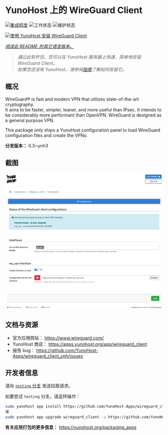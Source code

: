 <!--
注意：此 README 由 <https://github.com/YunoHost/apps/tree/master/tools/readme_generator> 自动生成
请勿手动编辑。
-->

# YunoHost 上的 WireGuard Client

[![集成程度](https://apps.yunohost.org/badge/integration/wireguard_client)](https://ci-apps.yunohost.org/ci/apps/wireguard_client/)
![工作状态](https://apps.yunohost.org/badge/state/wireguard_client)
![维护状态](https://apps.yunohost.org/badge/maintained/wireguard_client)

[![使用 YunoHost 安装 WireGuard Client](https://install-app.yunohost.org/install-with-yunohost.svg)](https://install-app.yunohost.org/?app=wireguard_client)

*[阅读此 README 的其它语言版本。](./ALL_README.md)*

> *通过此软件包，您可以在 YunoHost 服务器上快速、简单地安装 WireGuard Client。*  
> *如果您还没有 YunoHost，请参阅[指南](https://yunohost.org/install)了解如何安装它。*

## 概况

WireGuard® is fast and modern VPN that utilizes state-of-the-art cryptography.  
It aims to be faster, simpler, leaner, and more useful than IPsec. It intends to be considerably more performant than OpenVPN. WireGuard is designed as a general purpose VPN.

This package only ships a YunoHost configuration panel to load WireGuard configuration files and create the VPNs.


**分发版本：** 0.3~ynh3

## 截图

![WireGuard Client 的截图](./doc/screenshots/wireguard_client.png)

## 文档与资源

- 官方应用网站： <https://www.wireguard.com/>
- YunoHost 商店： <https://apps.yunohost.org/app/wireguard_client>
- 报告 bug： <https://github.com/YunoHost-Apps/wireguard_client_ynh/issues>

## 开发者信息

请向 [`testing` 分支](https://github.com/YunoHost-Apps/wireguard_client_ynh/tree/testing) 发送拉取请求。

如要尝试 `testing` 分支，请这样操作：

```bash
sudo yunohost app install https://github.com/YunoHost-Apps/wireguard_client_ynh/tree/testing --debug
或
sudo yunohost app upgrade wireguard_client -u https://github.com/YunoHost-Apps/wireguard_client_ynh/tree/testing --debug
```

**有关应用打包的更多信息：** <https://yunohost.org/packaging_apps>
